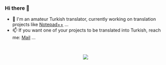 ### Hi there 👋

- 🔭 I'm an amateur Turkish translator, currently working on translation projects like [Notepad++](https://github.com/notepad-plus-plus/notepad-plus-plus) ...
- 📫 If you want one of your projects to be translated into Turkish, reach me: <a href="mailto://tmp341@proton.me">Mail</a> ...
<br/>
<p align="center"> <img src="https://github-readme-stats.vercel.app/api?username=Tmp341&count_private=false&show_icons=true&theme=dark&locale=en"/>
